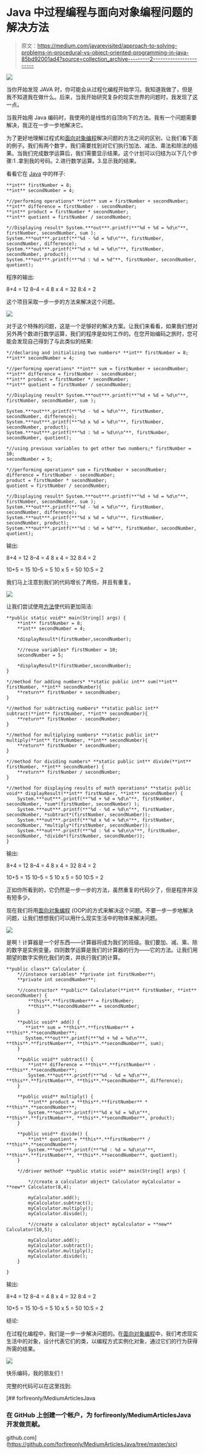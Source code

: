 # Java 中过程编程与面向对象编程问题的解决方法

> 原文：<https://medium.com/javarevisited/approach-to-solving-problems-in-procedural-vs-object-oriented-programming-in-java-85bd92001ad4?source=collection_archive---------2----------------------->

![](img/40909e57d30de348cec4442b6be3890a.png)

当你开始发现 JAVA 时，你可能会从过程化编程开始学习。我知道我做了，但是我不知道我在做什么。后来，当我开始研究复杂的现实世界的问题时，我发现了这一点。

当我开始用 Java 编码时，我使用的是线性的自顶向下的方法。我有一个问题需要解决，我正在一步一步地解决它。

为了更好地理解过程式和[面向对象编程](/swlh/5-free-object-oriented-programming-online-courses-for-programmers-156afd0a3a73)解决问题的方法之间的区别，让我们看下面的例子。我们有两个数字，我们需要找到对它们执行加法、减法、乘法和除法的结果。当我们完成数学运算后，我们需要显示结果。这个计划可以归结为以下几个步骤:1 .拿到我的号码。2.进行数学运算。3.显示我的结果。

看看它在 [Java](/javarevisited/10-best-places-to-learn-java-online-for-free-ce5e713ab5b2) 中的样子:

```
**int** firstNumber = 8;
**int** secondNumber = 4;

*//performing operations* **int** sum = firstNumber + secondNumber;
**int** difference = firstNumber - secondNumber;
**int** product = firstNumber * secondNumber;
**int** quotient = firstNumber / secondNumber;

*//Displaying result* System.***out***.printf(**"%d + %d = %d\n"**, firstNumber, secondNumber, sum );
System.***out***.printf(**"%d - %d = %d\n"**, firstNumber, secondNumber, difference);
System.***out***.printf(**"%d x %d = %d\n"**, firstNumber, secondNumber, product);
System.***out***.printf(**"%d : %d = %d"**, firstNumber, secondNumber, quotient);
```

程序的输出:

8+4 = 12
8–4 = 4
8 x 4 = 32
8:4 = 2

这个项目采取一步一步的方法来解决这个问题。

[![](img/9c05c562885cad036be34f6963386355.png)](https://www.java67.com/2021/07/recursion-programming-exercises-in-java.html)

对于这个特殊的问题，这是一个足够好的解决方案。让我们来看看，如果我们想对另外两个数进行数学运算，我们的程序是如何工作的。在您开始编码之旅时，您可能会发现自己得到了与此类似的结果:

```
*//declaring and initializing two numbers* **int** firstNumber = 8;
**int** secondNumber = 4;

*//performing operations* **int** sum = firstNumber + secondNumber;
**int** difference = firstNumber - secondNumber;
**int** product = firstNumber * secondNumber;
**int** quotient = firstNumber / secondNumber;

*//Displaying result* System.***out***.printf(**"%d + %d = %d\n"**, firstNumber, secondNumber, sum );

System.***out***.printf(**"%d - %d = %d\n"**, firstNumber, secondNumber, difference);
System.***out***.printf(**"%d x %d = %d\n"**, firstNumber, secondNumber, product);
System.***out***.printf(**"%d : %d = %d\n\n"**, firstNumber, secondNumber, quotient);

*//using previous variables to get other two numbers;* firstNumber =  10;
secondNumber = 5;

*//performing operations* sum = firstNumber + secondNumber;
difference = firstNumber - secondNumber;
product = firstNumber * secondNumber;
quotient = firstNumber / secondNumber;

*//Displaying result* System.***out***.printf(**"%d + %d = %d\n"**, firstNumber, secondNumber, sum );
System.***out***.printf(**"%d - %d = %d\n"**, firstNumber, secondNumber, difference);
System.***out***.printf(**"%d x %d = %d\n"**, firstNumber, secondNumber, product);
System.***out***.printf(**"%d : %d = %d"**, firstNumber, secondNumber, quotient);
```

输出:

8+4 = 12
8–4 = 4
8 x 4 = 32
8:4 = 2

10+5 = 15
10–5 = 5
10 x 5 = 50
10:5 = 2

我们马上注意到我们的代码增长了两倍，并且有重复。

![](img/07f07beddf6fba520319c01526cf7f0a.png)

让我们尝试使用[方法](https://javarevisited.blogspot.com/2011/11/static-keyword-method-variable-java.html)使代码更加简洁:

```
**public static void** main(String[] args) {
    **int** firstNumber = 8;
    **int** secondNumber = 4;

    *displayResult*(firstNumber,secondNumber);

    *//reuse variables* firstNumber = 10;
    secondNumber = 5;

    *displayResult*(firstNumber,secondNumber);
}

*//method for adding numbers* **static public int** sum(**int** firstNumber, **int** secondNumber){
    **return** firstNumber + secondNumber;
}

*//method for subtracting numbers* **static public int** subtract(**int** firstNumber, **int** secondNumber){
    **return** firstNumber - secondNumber;
}

*//method for multiplying numbers* **static public int** multiply(**int** firstNumber, **int** secondNumber){
    **return** firstNumber * secondNumber;
}

*//method for dividing numbers* **static public int** divide(**int** firstNumber, **int** secondNumber) {
    **return** firstNumber / secondNumber;
}

*//method for displaying results of math operations* **static public void** displayResult(**int** firstNumber, **int** secondNumber) {
    System.***out***.printf(**"%d + %d = %d\n"**, firstNumber, secondNumber, *sum*(firstNumber, secondNumber) );
    System.***out***.printf(**"%d - %d = %d\n"**, firstNumber, secondNumber, *subtract*(firstNumber, secondNumber));
    System.***out***.printf(**"%d x %d = %d\n"**, firstNumber, secondNumber, *multiply*(firstNumber, secondNumber));
    System.***out***.printf(**"%d : %d = %d\n\n"**, firstNumber, secondNumber, *divide*(firstNumber, secondNumber));
}
```

输出:

8+4 = 12
8–4 = 4
8 x 4 = 32
8:4 = 2

10+5 = 15
10–5 = 5
10 x 5 = 50
10:5 = 2

正如你所看到的，它仍然是一步一步的方法，虽然重复的代码少了，但是程序并没有短多少。

现在我们将用[面向对象编程](/javarevisited/6-best-object-oriented-programming-books-and-courses-for-beginners-d46235cbda49) (OOP)的方式来解决这个问题。不要一步一步地解决问题，让我们想想我们可以用什么现实生活中的物体来解决问题。

[![](img/aaab3c12210beec6907988e0647ab490.png)](https://www.java67.com/2015/12/top-30-oops-concept-interview-questions-answers-java.html)

是啊！计算器是一个好东西——计算器将成为我们的班级。我们要加、减、乘、除的数字是实例变量。四则数学运算是我们的计算器的行为——它的方法。让我们用期望的数字实例化我们的类，并执行我们的计算。

```
**public class** Calculator {
    *//instance variables* **private int firstNumber**;
    **private int secondNumber**;

    *//constructor* **public** Calculator(**int** firstNumber, **int** secondNumber) {
        **this**.**firstNumber** = firstNumber;
        **this**.**secondNumber** = secondNumber;
    }

    **public void** add() {
       **int** sum = **this**.**firstNumber** + **this**.**secondNumber**;
       System.***out***.printf(**"%d + %d = %d\n"**, **this**.**firstNumber**, **this**.**secondNumber**, sum);
    }

    **public void** subtract() {
        **int** difference = **this**.**firstNumber** - **this**.**secondNumber**;
        System.***out***.printf(**"%d - %d = %d\n"**, **this**.**firstNumber**, **this**.**secondNumber**, difference);
    }

    **public void** multiply() {
        **int** product = **this**.**firstNumber** * **this**.**secondNumber**;
        System.***out***.printf(**"%d x %d = %d\n"**, **this**.**firstNumber**, **this**.**secondNumber**, product);
    }

    **public void** divide() {
        **int** quotient = **this**.**firstNumber** / **this**.**secondNumber**;
        System.***out***.printf(**"%d : %d = %d\n\n"**, **this**.**firstNumber**, **this**.**secondNumber**, quotient);
    }

    *//driver method* **public static void** main(String[] args) {

        *//create a calculator object* Calculator myCalculator = **new** Calculator(8,4);

        myCalculator.add();
        myCalculator.subtract();
        myCalculator.multiply();
        myCalculator.divide();

        *//create a calculator object* myCalculator = **new** Calculator(10,5);

        myCalculator.add();
        myCalculator.subtract();
        myCalculator.multiply();
        myCalculator.divide();
    }

}
```

输出:

8+4 = 12
8–4 = 4
8 x 4 = 32
8:4 = 2

10+5 = 15
10–5 = 5
10 x 5 = 50
10:5 = 2

结论:

在过程化编程中，我们是一步一步解决问题的。在[面向对象编程](https://javarevisited.blogspot.com/2020/05/object-oriented-programming-questions-answers.html)中，我们考虑现实生活中的对象，设计代表它们的类，以编程方式实例化对象，通过它们的行为获得所需的结果。

![](img/04d6f7ee039b9e49bca2946ac190c62c.png)

快乐编码，我的朋友们！

完整的代码可以在这里找到:

[](https://github.com/forfireonly/MediumArticlesJava/tree/master/src) [## forfireonly/MediumArticlesJava

### 在 GitHub 上创建一个帐户，为 forfireonly/MediumArticlesJava 开发做贡献。

github.com](https://github.com/forfireonly/MediumArticlesJava/tree/master/src)